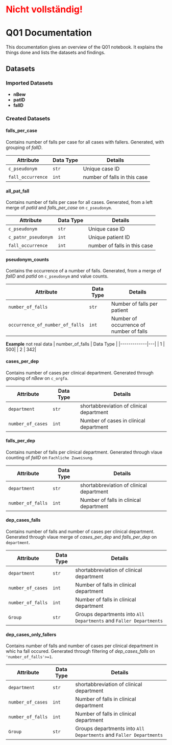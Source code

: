 
<span style="color:red"> 

# Nicht vollständig!
</span>


# Q01 Documentation

This documentation gives an overview of the Q01 notebook. It explains the things done and lists the datasets and findings.


## Datasets

### Imported Datasets

- **nBew**
- **patID**
- **fallD**

### Created Datasets
#### falls_per_case

Contains number of falls per case for all cases with fallers. Generated, with grouping of *fallD*.

| Attribute | Data Type | Details|
|-------------|---|-|
| `c_pseudonym` | `str`| Unique case ID|
| `fall_occurrence` | `int`| number of falls in this case|

#### all_pat_fall

Contains number of falls per case for all cases. Generated, from a left merge of *patId* and *falls_per_case* on `c_pseudonym`.

| Attribute | Data Type | Details|
|-------------|---|-|
| `c_pseudonym` | `str`| Unique case ID|
| `c_patnr_pseudonym` | `int`| Unique patient ID|
| `fall_occurrence` | `int`| number of falls in this case|

#### pseudonym_counts

Contains the occurrence of a number of falls. Generated, from a merge of *fallD* and *patId* on `c_pseudonym` and value counts.

| Attribute | Data Type | Details|
|-------------|---|-|
| `number_of_falls` | `str`| Number of falls per patient|
| `occurrence_of_number_of_falls` | `int`| Number of occurrence of number of falls|

**Example**
not real data
| number_of_falls | Data Type | 
|-------------|---|
| 1 | 500| 
| 2 | 342| 


#### cases_per_dep

Contains number of cases per clinical department. Generated through grouping of *nBew*  on `c_orgfa`.

| Attribute | Data Type | Details|
|-------------|---|-|
| `department` | `str`| shortabbreviation of clinical department|
| `number_of_cases` | `int`| Number of cases in clinical department|



#### falls_per_dep

Contains number of falls per clinical department. Generated through vlaue counting of *fallD*  on `Fachliche Zuweisung`.

| Attribute | Data Type | Details|
|-------------|---|-|
| `department` | `str`| shortabbreviation of clinical department|
| `number_of_falls` | `int`| Number of falls in clinical department|

#### dep_cases_falls

Contains number of falls and number of cases per clinical department. Generated through vlaue merge of *cases_per_dep* and *falls_per_dep* on `department`.

| Attribute | Data Type | Details|
|-------------|---|-|
| `department` | `str`| shortabbreviation of clinical department|
| `number_of_cases` | `int`| Number of falls in clinical department|
| `number_of_falls` | `int`| Number of falls in clinical department|
| `Group` | `str`| Groups departments into `All Departments` and `Faller Departments`|


#### dep_cases_only_fallers

Contains number of falls and number of cases per clinical department in whic ha fall occured. Generated through filtering of *dep_cases_falls* on `'number_of_falls'>=1`.

| Attribute | Data Type | Details|
|-------------|---|-|
| `department` | `str`| shortabbreviation of clinical department|
| `number_of_cases` | `int`| Number of falls in clinical department|
| `number_of_falls` | `int`| Number of falls in clinical department|
| `Group` | `str`| Groups departments into `All Departments` and `Faller Departments`|
